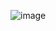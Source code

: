 ![image](https://github.com/igorbuenov/dio-desafio-uml-iphone/assets/98808773/08fa702a-584c-4361-b93b-d3b7ac6293c8)

